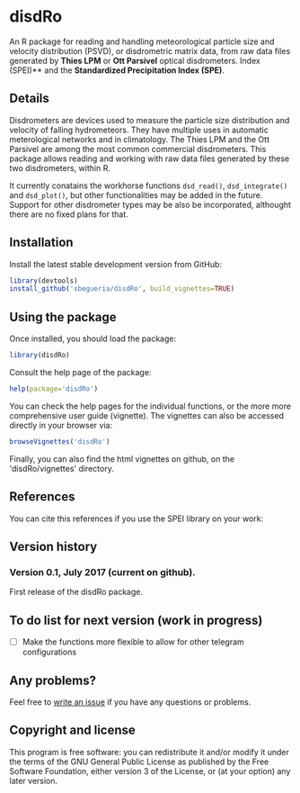 # disdRo

An R package for reading and handling meteorological particle size and
velocity distribution (PSVD), or disdrometric matrix data, from raw data
files generated by **Thies LPM** or **Ott Parsivel** optical disdrometers.
Index (SPEI)** and the **Standardized Precipitation Index (SPE)**.


## Details

Disdrometers are devices used to measure the particle size distribution and
velocity of falling hydrometeors.
They have multiple uses in automatic meterological networks and in climatology.
The Thies LPM and the Ott Parsivel are among the most common commercial
disdrometers.
This package allows reading and working with raw data files generated by
these two disdrometers, within R.

It currently conatains the workhorse functions `dsd_read()`, `dsd_integrate()`
and `dsd_plot()`, but other functionalities may be added in the future.
Support for other disdrometer types may be also be incorporated, althought
there are no fixed plans for that.


## Installation

Install the latest stable development version from GitHub:

```r
library(devtools)
install_github('sbegueria/disdRo', build_vignettes=TRUE)
```


## Using the package

Once installed, you should load the package:

```r
library(disdRo)
```

Consult the help page of the package:

```r
help(package='disdRo')
```
You can check the help pages for the individual functions, or the more more
comprehensive user guide (vignette).
The vignettes can also be accessed directly in your browser via:

```r
browseVignettes('disdRo')
```

Finally, you can also find the html vignettes on github, on the
'disdRo/vignettes' directory.



## References

You can cite this references if you use the SPEI library on your work:





## Version history

### Version 0.1, July 2017 (current on github).

First release of the disdRo package.



## To do list for next version (work in progress)

- [ ] Make the functions more flexible to allow for other telegram configurations



## Any problems?

Feel free to [write an issue](https://github.com/sbegueria/disdRo/issues)
if you have any questions or problems.


## Copyright and license

This program is free software: you can redistribute it and/or modify it under
the terms of the GNU General Public License as published by the Free Software
Foundation, either version 3 of the License, or (at your option) any later
version.
